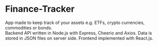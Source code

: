 # Finance-Tracker
App made to keep track of your assets e.g. ETFs, crypto currencies, commodities or bonds.  
Backend API written in Node.js with Express, Cheerio and Axios. Data is stored in JSON files on server side. Frontend implemented with React.js.
